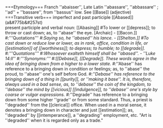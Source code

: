 ===Etymology===
Franch ''abaisser'', Late Latin ''abassare'', ''abbassare'' ; ''ad'' + ''bassare'', from ''bassus'' low. See [[Base]] (adjective)
===Transitive verb===
imperfect and past participle [[Abased]] (a&#775b&#257st)<br>
present participle and verbal noun: [[Abasing]] 
#To lower or [[depress]]; to throw or cast down; as, to ''abase'' the eye. [Archaic] - [[Bacon.]]
#:'''Quotations'''
#:*Saying so, he ''abased'' his lance. - [[Shelton.]]
#To cast down or reduce low or lower, as in rank, office, condition in life, or [[estimation]] of [[worthiness]]; to depress; to humble; to [[degrade]].
#:'''Quotations'''
#:*Whosoever exalteth himself shall be ''abased''. - ''Luke 14:ll''
#:'''Synonyms:''' 
#:*[[Debase]], [[Degrade]]. These words agree in the idea of bringing down from a higher to a lower state. 
#:*''Abase'' has reference to a bringing down in condition or feelings; as, to ''abase'' the proud, to ''abase'' one's self before God. 
#:*''Debase'' has reference to the bringing down of a thing in [[purity]], or ''making it base''. It is, therefore, always used in a bad sense, as, to ''debase'' the coin of the kingdom, to ''debase'' the mind by [[vicious]] [[indulgence]], to ''debase'' one's style by coarse or vulgar expressions. 
#:*''Degrade'' has reference to a bringing down from some higher ''grade'' or from some standard. Thus, a priest is ''degraded'' from the [[clerical]] office. When used in a moral sense, it denotes a bringing down in character and just [[estimation]]; as, ''degraded'' by [[intemperance]], a ''degrading'' employment, etc. "Art is ''degraded'' when it is regarded only as a trade."